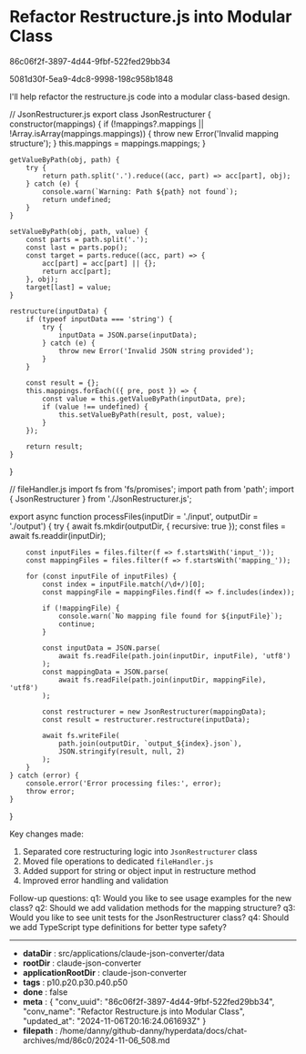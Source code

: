 # Refactor Restructure.js into Modular Class

86c06f2f-3897-4d44-9fbf-522fed29bb34

5081d30f-5ea9-4dc8-9998-198c958b1848

 I'll help refactor the restructure.js code into a modular class-based design.



<antArtifact identifier="json-restructurer" type="application/vnd.ant.code" language="javascript" title="JSON Restructuring Class">
// JsonRestructurer.js
export class JsonRestructurer {
    constructor(mappings) {
        if (!mappings?.mappings || !Array.isArray(mappings.mappings)) {
            throw new Error('Invalid mapping structure');
        }
        this.mappings = mappings.mappings;
    }

    getValueByPath(obj, path) {
        try {
            return path.split('.').reduce((acc, part) => acc[part], obj);
        } catch (e) {
            console.warn(`Warning: Path ${path} not found`);
            return undefined;
        }
    }

    setValueByPath(obj, path, value) {
        const parts = path.split('.');
        const last = parts.pop();
        const target = parts.reduce((acc, part) => {
            acc[part] = acc[part] || {};
            return acc[part];
        }, obj);
        target[last] = value;
    }

    restructure(inputData) {
        if (typeof inputData === 'string') {
            try {
                inputData = JSON.parse(inputData);
            } catch (e) {
                throw new Error('Invalid JSON string provided');
            }
        }

        const result = {};
        this.mappings.forEach(({ pre, post }) => {
            const value = this.getValueByPath(inputData, pre);
            if (value !== undefined) {
                this.setValueByPath(result, post, value);
            }
        });

        return result;
    }
}
</antArtifact>

<antArtifact identifier="file-handler" type="application/vnd.ant.code" language="javascript" title="File Operations Handler">
// fileHandler.js
import fs from 'fs/promises';
import path from 'path';
import { JsonRestructurer } from './JsonRestructurer.js';

export async function processFiles(inputDir = './input', outputDir = './output') {
    try {
        await fs.mkdir(outputDir, { recursive: true });
        const files = await fs.readdir(inputDir);
        
        const inputFiles = files.filter(f => f.startsWith('input_'));
        const mappingFiles = files.filter(f => f.startsWith('mapping_'));

        for (const inputFile of inputFiles) {
            const index = inputFile.match(/\d+/)[0];
            const mappingFile = mappingFiles.find(f => f.includes(index));
            
            if (!mappingFile) {
                console.warn(`No mapping file found for ${inputFile}`);
                continue;
            }

            const inputData = JSON.parse(
                await fs.readFile(path.join(inputDir, inputFile), 'utf8')
            );
            const mappingData = JSON.parse(
                await fs.readFile(path.join(inputDir, mappingFile), 'utf8')
            );

            const restructurer = new JsonRestructurer(mappingData);
            const result = restructurer.restructure(inputData);

            await fs.writeFile(
                path.join(outputDir, `output_${index}.json`),
                JSON.stringify(result, null, 2)
            );
        }
    } catch (error) {
        console.error('Error processing files:', error);
        throw error;
    }
}
</antArtifact>

Key changes made:
1. Separated core restructuring logic into `JsonRestructurer` class
2. Moved file operations to dedicated `fileHandler.js`
3. Added support for string or object input in restructure method
4. Improved error handling and validation

Follow-up questions:
q1: Would you like to see usage examples for the new class?
q2: Should we add validation methods for the mapping structure?
q3: Would you like to see unit tests for the JsonRestructurer class?
q4: Should we add TypeScript type definitions for better type safety?

---

* **dataDir** : src/applications/claude-json-converter/data
* **rootDir** : claude-json-converter
* **applicationRootDir** : claude-json-converter
* **tags** : p10.p20.p30.p40.p50
* **done** : false
* **meta** : {
  "conv_uuid": "86c06f2f-3897-4d44-9fbf-522fed29bb34",
  "conv_name": "Refactor Restructure.js into Modular Class",
  "updated_at": "2024-11-06T20:16:24.061693Z"
}
* **filepath** : /home/danny/github-danny/hyperdata/docs/chat-archives/md/86c0/2024-11-06_508.md